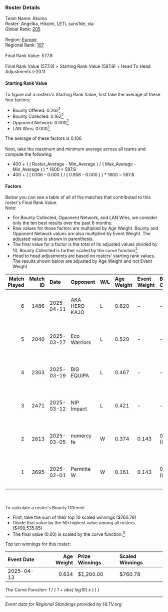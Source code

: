 ### Roster Details<br />
Team Name: Akuma<br />
Roster: Angelka, Hikomi, LETi, suns1de, xia<br />
Global Rank: [205](../../standings_global_2025_07_07.md)<br />
<br />
Region: [Europe]( ../../standings_europe_2025_07_07.md)<br />
Regional Rank: [107]( ../../standings_europe_2025_07_07.md)<br />
<br />
Final Rank Value:  577.8<br />
<br />
Final Rank Value (577.8) = Starting Rank Value (597.8) + Head To Head Adjustments (-20.1)<br />

#### Starting Rank Value<br />
To figure out a rosters's Starting Rank Value, first take the average of these four factors:<br />
- Bounty Offered: 0.262[<sup>1</sup>](#table2)
- Bounty Collected: 0.162[<sup>2</sup>](#table1)
- Opponent Network: 0.000[<sup>2</sup>](#table1)
- LAN Wins: 0.000[<sup>2</sup>](#table1)

The average of these factors is 0.106<br />
<br />
Next, take the maximum and minimum average across all teams and compute the following:<br />
- 400 + ( ( Roster_Average - Min_Average ) / ( Max_Average - Min_Average ) ) * 1600 = 597.8
- 400 + ( ( 0.106 - 0.000 ) / ( 0.858 - 0.000 ) ) * 1600 = 597.8


#### Factors<br />
Below you can see a table of all of the matches that contributed to this roster's Final Rank Value.<br />
Note:<br />

- For Bounty Collected, Opponent Network, and LAN Wins, we consider only the ten best results over the past 6 months.
- Raw values for those factors are multiplied by Age Weight. Bounty and Opponent Network values are also multiplied by Event Weight. The adjusted value is shown in parenthesis.
- The final value for a factor is the total of its adjusted values divided by 10. Bounty Collected is further scaled by the curve function[<sup>3</sup>](#curveFunction)
- Head to head adjustments are based on rosters' starting rank values. The results shown below are adjusted by Age Weight and not Event Weight
<span id="table1"></span><br />


| Match Played | Match ID | Date       | Opponent      | W/L | Age Weight | Event Weight | Bounty Collected | Opponent Network | LAN Wins  | H2H Adj. | Roster                              |
| -: | -: | :- | :- | :- | :- | :- | :- | :- | :- | -: | :- |
|            6 |     1486 | 2025-04-11 | AKA HERO KAJO | L   | 0.620      | -            | -                | -                | -         |    -9.33 | Angelka, Hikomi, LETi, suns1de, xia |
|            5 |     2040 | 2025-03-27 | Eco Warriors  | L   | 0.520      | -            | -                | -                | -         |    -7.03 | Angelka, Hikomi, LETi, suns1de, xia |
|            4 |     2303 | 2025-03-19 | BIG EQUIPA    | L   | 0.467      | -            | -                | -                | -         |    -6.80 | Angelka, Hikomi, LETi, suns1de, xia |
|            3 |     2471 | 2025-03-12 | NIP Impact    | L   | 0.421      | -            | -                | -                | -         |    -2.76 | Angelka, Hikomi, LETi, suns1de, xia |
|            2 |     2813 | 2025-03-05 | nomercy fe    | W   | 0.374      | 0.143        | 0.001 (0.000)    | 0.008 (0.000)    | 0 (0.000) |     4.61 | Angelka, Hikomi, LETi, suns1de, xia |
|            1 |     3695 | 2025-02-01 | Permitta W    | W   | 0.161      | 0.143        | 0.000 (0.000)    | 0.000 (0.000)    | 0 (0.000) |     1.26 | Angelka, Hikomi, LETi, suns1de, xia |

<br />
<span id="table2"></span><br />
To calculate a roster's Bounty Offered:<br />

- First, take the sum of their top 10 scaled winnings ($760.78)
- Divide that value by the 5th highest value among all rosters ($499,535.85)
- The final value (0.00) is scaled by the curve function.[<sup>3</sup>](#curveFunction)

Top ten winnings for this roster:<br />

| Event Date | Age Weight | Prize Winnings | Scaled Winnings |
| :- | -: | :- | :- |
| 2025-04-13 |      0.634 | $1,200.00      | $760.78         |


<span id="curveFunction"></span>_The Curve Function: 1 / ( 1 + abs( log10( x ) ) )_<br />

---
_Event data for Regional Standings provided by HLTV.org_<br />
